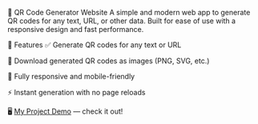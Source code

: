 📱 QR Code Generator Website
A simple and modern web app to generate QR codes for any text, URL, or other data. Built for ease of use with a responsive design and fast performance.

🚀 Features
✅ Generate QR codes for any text or URL

🎨 Download generated QR codes as images (PNG, SVG, etc.)

📱 Fully responsive and mobile-friendly

⚡ Instant generation with no page reloads


🖥️
[My Project Demo](https://pvarun490.github.io/QR-Code-Generator/) — check it out!
